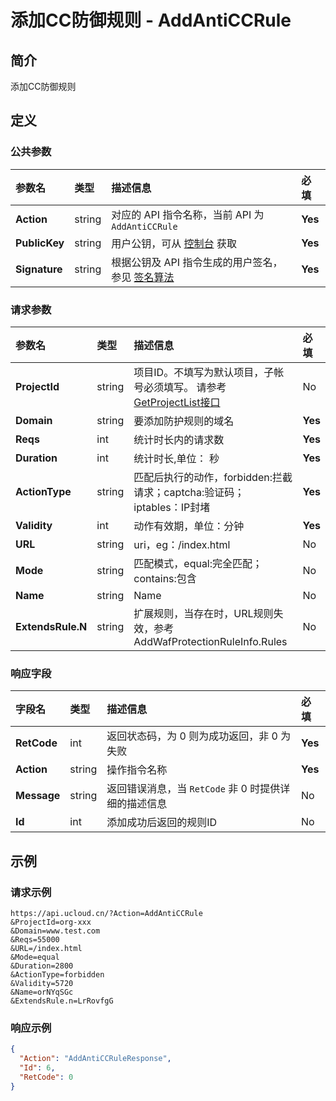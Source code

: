 # 添加CC防御规则 - AddAntiCCRule

## 简介

添加CC防御规则









## 定义

### 公共参数

| 参数名 | 类型 | 描述信息 | 必填 |
|:---|:---|:---|:---|
| **Action**     | string  | 对应的 API 指令名称，当前 API 为 `AddAntiCCRule`                        | **Yes** |
| **PublicKey**  | string  | 用户公钥，可从 [控制台](https://console.ucloud.cn/uapi/apikey) 获取                                             | **Yes** |
| **Signature**  | string  | 根据公钥及 API 指令生成的用户签名，参见 [签名算法](api/summary/signature.md)  | **Yes** |

### 请求参数

| 参数名 | 类型 | 描述信息 | 必填 |
|:---|:---|:---|:---|
| **ProjectId** | string | 项目ID。不填写为默认项目，子帐号必须填写。 请参考[GetProjectList接口](https://docs.ucloud.cn/api/summary/get_project_list) |No|
| **Domain** | string | 要添加防护规则的域名 |**Yes**|
| **Reqs** | int | 统计时长内的请求数 |**Yes**|
| **Duration** | int | 统计时长,单位： 秒 |**Yes**|
| **ActionType** | string | 匹配后执行的动作，forbidden:拦截请求；captcha:验证码； iptables：IP封堵 |**Yes**|
| **Validity** | int | 动作有效期，单位：分钟 |**Yes**|
| **URL** | string | uri，eg：/index.html |No|
| **Mode** | string | 匹配模式，equal:完全匹配；contains:包含 |No|
| **Name** | string | Name |No|
| **ExtendsRule.N** | string | 扩展规则，当存在时，URL规则失效，参考AddWafProtectionRuleInfo.Rules |No|

### 响应字段

| 字段名 | 类型 | 描述信息 | 必填 |
|:---|:---|:---|:---|
| **RetCode** | int | 返回状态码，为 0 则为成功返回，非 0 为失败 |**Yes**|
| **Action** | string | 操作指令名称 |**Yes**|
| **Message** | string | 返回错误消息，当 `RetCode` 非 0 时提供详细的描述信息 |No|
| **Id** | int | 添加成功后返回的规则ID |No|




## 示例

### 请求示例
    
```
https://api.ucloud.cn/?Action=AddAntiCCRule
&ProjectId=org-xxx
&Domain=www.test.com
&Reqs=55000
&URL=/index.html
&Mode=equal
&Duration=2800
&ActionType=forbidden
&Validity=5720
&Name=orNYqSGc
&ExtendsRule.n=LrRovfgG
```

### 响应示例
    
```json
{
  "Action": "AddAntiCCRuleResponse",
  "Id": 6,
  "RetCode": 0
}
```





